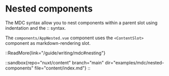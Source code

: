# Nested components

The MDC syntax allow you to nest components within a parent slot using indentation and the :: syntax.

The `components/AppNested.vue` component uses the `<ContentSlot>` component as markdown-rendering slot.

::ReadMore{link="/guide/writing/mdc#nesting"}

::sandbox{repo="nuxt/content" branch="main" dir="examples/mdc/nested-components" file="content/index.md"}
::
